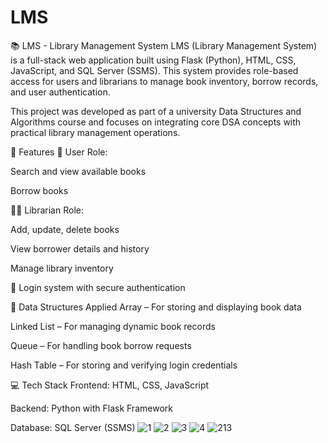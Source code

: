 # LMS
📚 LMS - Library Management System
LMS (Library Management System) is a full-stack web application built using Flask (Python), HTML, CSS, JavaScript, and SQL Server (SSMS). This system provides role-based access for users and librarians to manage book inventory, borrow records, and user authentication.

This project was developed as part of a university Data Structures and Algorithms course and focuses on integrating core DSA concepts with practical library management operations.

🎯 Features
👤 User Role:

Search and view available books

Borrow books

🧑‍💼 Librarian Role:

Add, update, delete books

View borrower details and history

Manage library inventory

🔐 Login system with secure authentication

🧠 Data Structures Applied
Array – For storing and displaying book data

Linked List – For managing dynamic book records

Queue – For handling book borrow requests

Hash Table – For storing and verifying login credentials

💻 Tech Stack
Frontend: HTML, CSS, JavaScript

Backend: Python with Flask Framework

Database: SQL Server (SSMS)
![1](https://github.com/user-attachments/assets/02843c61-78f1-4c39-b4f0-5d98771dadb0)
![2](https://github.com/user-attachments/assets/294b5d5f-2cab-46d1-81b1-a5ab8ae1d7fb)
![3](https://github.com/user-attachments/assets/2ec17aa0-429a-490d-9186-d0bd47912643)
![4](https://github.com/user-attachments/assets/f1185a10-9183-421f-b661-289f929d58e3)
![213](https://github.com/user-attachments/assets/88c364c7-d2fd-408d-920c-cbddc0495bc8)
